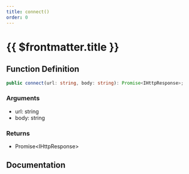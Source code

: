 ```yaml
---
title: connect()
order: 0
---
```


# {{ $frontmatter.title }}

## Function Definition

```ts
public connect(url: string, body: string): Promise<IHttpResponse>;
```

### Arguments

* url: string
* body: string

### Returns

* Promise\<IHttpResponse\>

## Documentation

<!--@include: ./parts/connect.md-->
